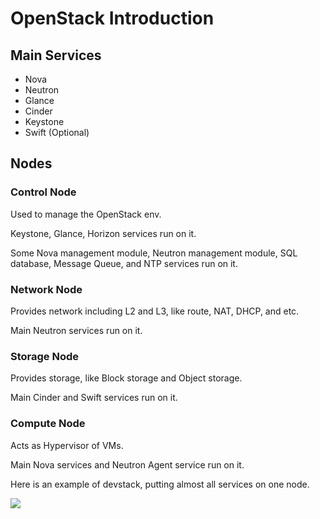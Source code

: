 # OpenStack Introduction

## Main Services

- Nova
- Neutron
- Glance
- Cinder
- Keystone
- Swift (Optional)

## Nodes

### Control Node
Used to manage the OpenStack env.

Keystone, Glance, Horizon services run on it.

Some Nova management module, Neutron management module,
SQL database, Message Queue, and NTP services run on it.

### Network Node
Provides network including L2 and L3, like route, NAT, DHCP, and etc.

Main Neutron services run on it.

### Storage Node
Provides storage, like Block storage and Object storage.

Main Cinder and Swift services run on it.

### Compute Node
Acts as Hypervisor of VMs.

Main Nova services and Neutron Agent service run on it.

Here is an example of devstack, putting almost all services on one node.

![](/images/openstack-intro-devstack_layout.jpg)


